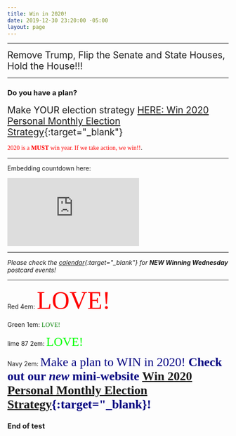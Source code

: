 ```yaml
---
title: Win in 2020!
date: 2019-12-30 23:20:00 -05:00
layout: page
---
```






---

<span style="font-size:1.5em;">Remove Trump, Flip the Senate and State Houses, Hold the House!!!</span>

<p id="demo">
</p>

<script>
// Set the date we're counting down to
var countDownDate = new Date("Nov 3 2020 00:00");

// Update the count down every 1 second
var x = setInterval(function() {

  // Get today's date
  var now = new Date();
    
  // Find the distance between now and the count down date
  var t = countDownDate - now;
    
  // Time calculations for days
  var days = Math.floor(t / (1000 * 60 * 60 * 24));
  var hours = Math.floor((t%(1000 * 60 * 60 * 24))/(1000 * 60 * 60)); 
  var minutes = Math.floor((t % (1000 * 60 * 60)) / (1000 * 60)); 
  var seconds = Math.floor((t % (1000 * 60)) / 1000);  

  // Output the result in an element with id="demo"
  var test1 = document.getElementById("demo");
  test1.style.font = "italic bold 30px arial,serif"; 
  //test1.style.textAlign = "center";
//test1.innerHTML = days + " days left until Nov 3, 2020!";
  test1.innerHTML = days + "d " + hours + "h " + minutes + "m " + seconds + "s until Nov 3, 2020!";
  
  
  // If the count down is over, write some text 
  if (t < 0) {
    clearInterval(x);
    document.getElementById("demo").innerHTML = "EXPIRED";
  }
},500);
</script>

---  

### Do you have a plan?    


<span style="font-style:Brandon; font-size:1.5em;">Make YOUR election strategy [HERE: Win 2020 Personal Monthly Election Strategy](https://sites.google.com/view/win2020personalmonthlystrategy/home){:target="_blank"}</span>

 
<span style="font-family:Papyrus; font-size:1em; color:red">2020 is a **MUST** win year.  If we take action, we win!!</span>. 


---

Embedding countdown here:

<iframe width="300" height="154" src="https://w2.countingdownto.com/2799792" frameborder="0"></iframe>

---

*Please check the [calendar](http://www.indivisibleacton.org/calendar.html){:target="_blank"} for **NEW Winning Wednesday** postcard events!*

---

Red 4em: <span style="font-family:Papyrus; font-size:4em; color:red">LOVE!</span>

Green 1em: <span style="font-family:Papyrus; font-size:1em; color:green">LOVE!</span>

lime 87 2em: <span style="font-family:Papyrus; font-size:2em; color:lime">LOVE!</span>

Navy 2em:
<span style="font-family:Papyrus; font-size:2em; color:Navy">Make a plan to WIN in 2020!  **Check out our *new* mini-website [Win 2020 Personal Monthly Election Strategy](https://sites.google.com/view/win2020personalmonthlystrategy/home){:target="_blank}!**</span>

### End of test